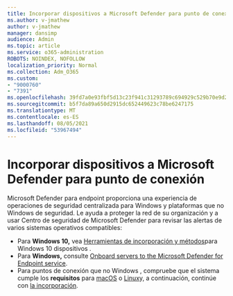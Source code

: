 ```yaml
---
title: Incorporar dispositivos a Microsoft Defender para punto de conexión
ms.author: v-jmathew
author: v-jmathew
manager: dansimp
audience: Admin
ms.topic: article
ms.service: o365-administration
ROBOTS: NOINDEX, NOFOLLOW
localization_priority: Normal
ms.collection: Adm_O365
ms.custom:
- "9000760"
- "7391"
ms.openlocfilehash: 39fd7a0e93fbf5d13c23f941c31293789c694929c529b70e9d2a9558dc3f2874
ms.sourcegitcommit: b5f7da89a650d2915dc652449623c78be6247175
ms.translationtype: MT
ms.contentlocale: es-ES
ms.lasthandoff: 08/05/2021
ms.locfileid: "53967494"
---
```

# <a name="onboard-devices-to-microsoft-defender-for-endpoint"></a>Incorporar dispositivos a Microsoft Defender para punto de conexión

Microsoft Defender para endpoint proporciona una experiencia de operaciones de seguridad centralizada para Windows y plataformas que no Windows de seguridad. Le ayuda a proteger la red de su organización y a usar Centro de seguridad de Microsoft Defender para revisar las alertas de varios sistemas operativos compatibles:

- Para **Windows 10,** vea [Herramientas de incorporación y métodos](https://go.microsoft.com/fwlink/?linkid=2143460)para Windows 10 dispositivos .
- Para **Windows,** consulte [Onboard servers to the Microsoft Defender for Endpoint service](https://go.microsoft.com/fwlink/?linkid=2143627).
- Para puntos de conexión que no Windows , compruebe que el sistema cumple los **requisitos** para [macOS](https://go.microsoft.com/fwlink/?linkid=2143461) o [Linux](https://go.microsoft.com/fwlink/?linkid=2143462)y, a continuación, continúe con [la incorporación](https://go.microsoft.com/fwlink/?linkid=2143628).
